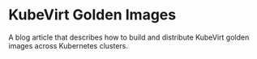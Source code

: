 # KubeVirt Golden Images

A blog article that describes how to build and distribute KubeVirt golden images across Kubernetes clusters.
